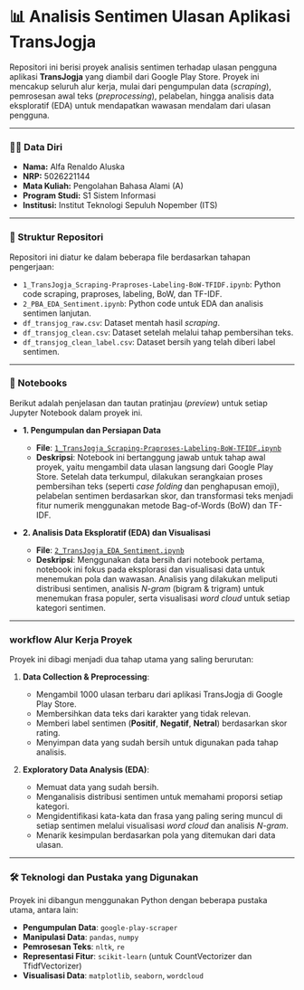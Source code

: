 # 📊 Analisis Sentimen Ulasan Aplikasi TransJogja

Repositori ini berisi proyek analisis sentimen terhadap ulasan pengguna aplikasi **TransJogja** yang diambil dari Google Play Store. Proyek ini mencakup seluruh alur kerja, mulai dari pengumpulan data (*scraping*), pemrosesan awal teks (*preprocessing*), pelabelan, hingga analisis data eksploratif (EDA) untuk mendapatkan wawasan mendalam dari ulasan pengguna.

---

### 👨‍💻 Data Diri
* **Nama:** Alfa Renaldo Aluska
* **NRP:** 5026221144
* **Mata Kuliah:** Pengolahan Bahasa Alami (A)
* **Program Studi:** S1 Sistem Informasi
* **Institusi:** Institut Teknologi Sepuluh Nopember (ITS)

---

### 📂 Struktur Repositori

Repositori ini diatur ke dalam beberapa file berdasarkan tahapan pengerjaan:

* `1_TransJogja_Scraping-Praproses-Labeling-BoW-TFIDF.ipynb`: Python code scraping, praproses, labeling, BoW, dan TF-IDF.
* `2_PBA_EDA_Sentiment.ipynb`: Python code untuk EDA dan analisis sentimen lanjutan.
* `df_transjog_raw.csv`: Dataset mentah hasil *scraping*.
* `df_transjog_clean.csv`: Dataset setelah melalui tahap pembersihan teks.
* `df_transjog_clean_label.csv`: Dataset bersih yang telah diberi label sentimen.

---

### 📓 Notebooks

Berikut adalah penjelasan dan tautan pratinjau (*preview*) untuk setiap Jupyter Notebook dalam proyek ini.

* **1. Pengumpulan dan Persiapan Data**
    * **File**: [`1_TransJogja_Scraping-Praproses-Labeling-BoW-TFIDF.ipynb`](https://github.com/renaldoaluska/pba2025gasal/blob/main/1_TransJogja_Scraping-Praproses-Labeling-BoW-TFIDF.ipynb)
    * **Deskripsi**: Notebook ini bertanggung jawab untuk tahap awal proyek, yaitu mengambil data ulasan langsung dari Google Play Store. Setelah data terkumpul, dilakukan serangkaian proses pembersihan teks (seperti *case folding* dan penghapusan emoji), pelabelan sentimen berdasarkan skor, dan transformasi teks menjadi fitur numerik menggunakan metode Bag-of-Words (BoW) dan TF-IDF.

* **2. Analisis Data Eksploratif (EDA) dan Visualisasi**
    * **File**: [`2_TransJogja_EDA_Sentiment.ipynb`](https://github.com/renaldoaluska/pba2025gasal/blob/main/2_TransJogja_EDA_Sentiment.ipynb)
    * **Deskripsi**: Menggunakan data bersih dari notebook pertama, notebook ini fokus pada eksplorasi dan visualisasi data untuk menemukan pola dan wawasan. Analisis yang dilakukan meliputi distribusi sentimen, analisis *N-gram* (bigram & trigram) untuk menemukan frasa populer, serta visualisasi *word cloud* untuk setiap kategori sentimen.

---

###  workflow Alur Kerja Proyek

Proyek ini dibagi menjadi dua tahap utama yang saling berurutan:

1.  **Data Collection & Preprocessing**:
    * Mengambil 1000 ulasan terbaru dari aplikasi TransJogja di Google Play Store.
    * Membersihkan data teks dari karakter yang tidak relevan.
    * Memberi label sentimen (**Positif**, **Negatif**, **Netral**) berdasarkan skor rating.
    * Menyimpan data yang sudah bersih untuk digunakan pada tahap analisis.

2.  **Exploratory Data Analysis (EDA)**:
    * Memuat data yang sudah bersih.
    * Menganalisis distribusi sentimen untuk memahami proporsi setiap kategori.
    * Mengidentifikasi kata-kata dan frasa yang paling sering muncul di setiap sentimen melalui visualisasi *word cloud* dan analisis *N-gram*.
    * Menarik kesimpulan berdasarkan pola yang ditemukan dari data ulasan.

---

### 🛠️ Teknologi dan Pustaka yang Digunakan

Proyek ini dibangun menggunakan Python dengan beberapa pustaka utama, antara lain:

* **Pengumpulan Data**: `google-play-scraper`
* **Manipulasi Data**: `pandas`, `numpy`
* **Pemrosesan Teks**: `nltk`, `re`
* **Representasi Fitur**: `scikit-learn` (untuk CountVectorizer dan TfidfVectorizer)
* **Visualisasi Data**: `matplotlib`, `seaborn`, `wordcloud`
